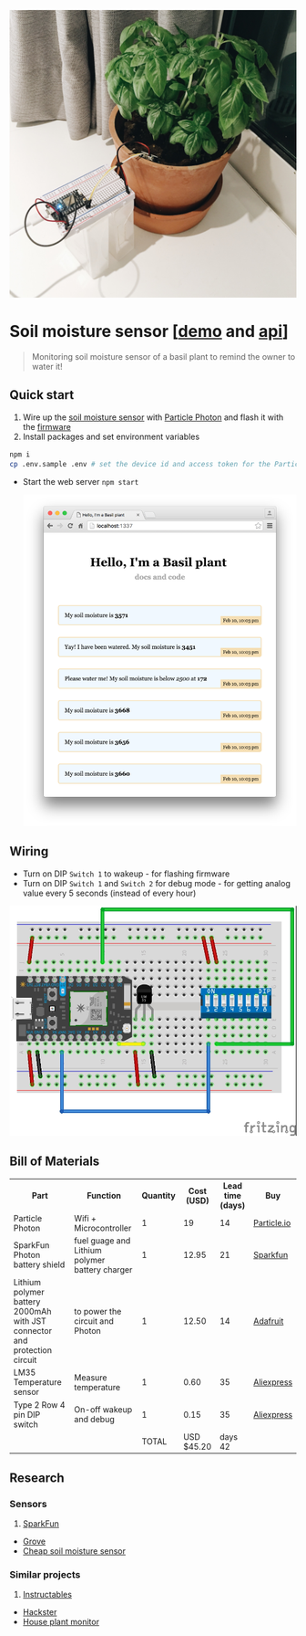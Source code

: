![](img/pic.jpg)

# Soil moisture sensor [[demo](http://basil.sayan.ee) and [api](http://basil.sayan.ee/api)]

> Monitoring soil moisture sensor of a basil plant to remind the owner to water it!

## Quick start

1. Wire up the [soil moisture sensor](http://www.seeedstudio.com/wiki/Grove_-_Moisture_Sensor) with [Particle Photon](https://store.particle.io/collections/photon) and flash it with the [firmware](firmware)
1. Install packages and set environment variables

  ```sh
  npm i
  cp .env.sample .env # set the device id and access token for the Particle Photon
  ```
- Start the web server `npm start`

  ![](img/web.png)

## Wiring

- Turn on DIP `Switch 1` to wakeup - for flashing firmware
- Turn on DIP `Switch 1` and `Switch 2` for debug mode - for getting analog value every 5 seconds (instead of every hour)

![](hardware/basil.jpg)

## Bill of Materials

<table>
  <tr>
    <th>Part</th>
    <th>Function</th>
    <th>Quantity</th>
    <th>Cost (USD)</th>
    <th>Lead time (days)</th>
    <th>Buy</th>
  </tr>
  <tr>
    <td>Particle Photon</td>
    <td>Wifi + Microcontroller</td>
    <td>1</td>
    <td>19</td>
    <td>14</td>
    <td><a href="https://store.particle.io/collections/photon">Particle.io</a></td>
  </tr>
  <tr>
    <td>SparkFun Photon battery shield</td>
    <td>fuel guage and Lithium polymer battery charger</td>
    <td>1</td>
    <td>12.95</td>
    <td>21</td>  
    <td><a href="https://www.sparkfun.com/products/13626">Sparkfun</a></td>
  </tr>
  <tr>
    <td>Lithium polymer battery 2000mAh with JST connector and protection circuit</td>
    <td>to power the circuit and Photon</td>
    <td>1</td>
    <td>12.50</td>
    <td>14</td>
    <td><a href="https://www.adafruit.com/products/2011">Adafruit</a></td>
  </tr>
  <tr>
    <td>LM35 Temperature sensor</td>
    <td>Measure temperature</td>
    <td>1</td>
    <td>0.60</td>
    <td>35</td>
    <td><a href="http://www.aliexpress.com/item/Free-Shipping-5pcs-LM35-LM35D-LM35DZ-TO-92-CENTIGRADE-TEMPERATURE-SENSOR-IC/900246222.html">Aliexpress</a></td>
  </tr>
  <tr>
    <td>Type 2 Row 4 pin DIP switch</td>
    <td>On-off wakeup and debug</td>
    <td>1</td>
    <td>0.15</td>
    <td>35</td>
    <td><a href="http://www.aliexpress.com/item/10-Pcs-Slide-Type-2-Row-4-Pin-Terminals-2-Positions-PCB-DIP-Switch/2038402574.html">Aliexpress</a></td>
  </tr>
  <tr>
    <td></td>
    <td></td>
    <td>TOTAL</td>
    <td>USD $45.20</td>
    <td>days 42</td>
    <td></td>
  </tr>
</table>



## Research

### Sensors

1. [SparkFun](https://www.sparkfun.com/products/13322)
- [Grove](http://www.seeedstudio.com/wiki/Grove_-_Moisture_Sensor)
- [Cheap soil moisture sensor](http://gardenbot.org/howTo/soilMoisture/)

### Similar projects

1. [Instructables](http://www.instructables.com/id/Soil-Moisture-Sensor/)
- [Hackster](https://www.hackster.io/search?q=soil+moisture)
- [House plant monitor](https://learn.sparkfun.com/tutorials/sparkfun-inventors-kit-for-photon-experiment-guide/experiment-3-houseplant-monitor)
